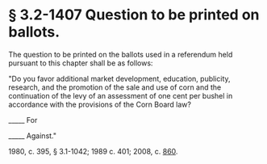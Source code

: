 # § 3.2-1407 Question to be printed on ballots.

<p>The question to be printed on the ballots used in a referendum held pursuant to this chapter shall be as follows:</p><p>"Do you favor additional market development, education, publicity, research, and the promotion of the sale and use of corn and the continuation of the levy of an assessment of one cent per bushel in accordance with the provisions of the Corn Board law?</p><p>_____ For</p><p>_____ Against."</p><p>1980, c. 395, § 3.1-1042; 1989 c. 401; 2008, c. <a href='http://lis.virginia.gov/cgi-bin/legp604.exe?081+ful+CHAP0860'>860</a>.</p>